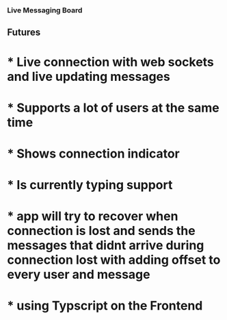 ### Live Messaging Board

## Futures

# * Live connection with web sockets and live updating messages 
# * Supports a lot of users at the same time 
# * Shows connection indicator 
# * Is currently typing support
# * app will try to recover when connection is lost and sends the messages that didnt arrive during connection lost with adding offset to every user and message
# * using Typscript on the Frontend

